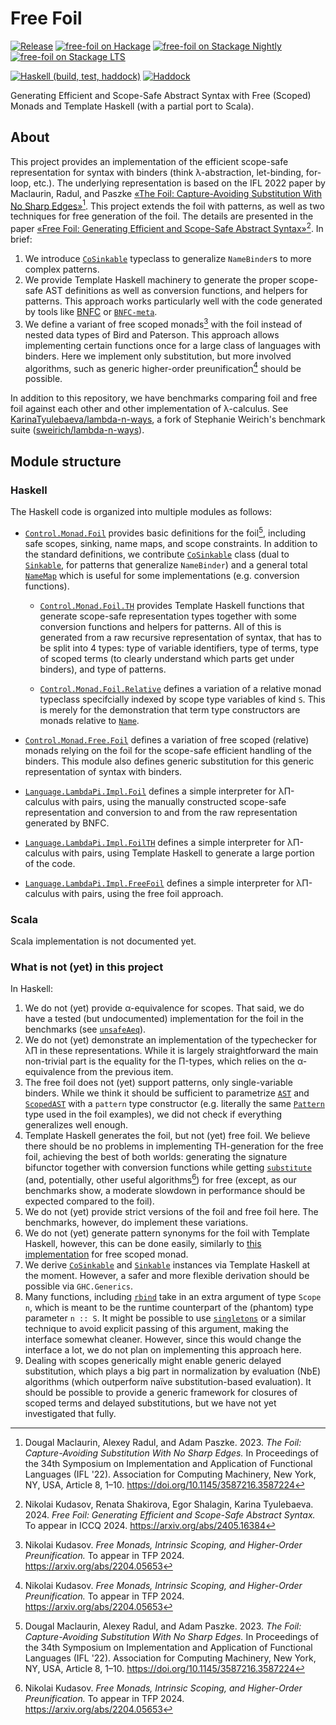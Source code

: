 # Free Foil

[![Release](https://img.shields.io/github/v/release/fizruk/free-foil.svg)](https://github.com/fizruk/free-foil/releases/latest)
[![`free-foil` on Hackage](https://img.shields.io/hackage/v/free-foil)](http://hackage.haskell.org/package/free-foil)
[![`free-foil` on Stackage Nightly](https://stackage.org/package/free-foil/badge/nightly)](http://stackage.org/package/free-foil)
[![`free-foil` on Stackage LTS](https://stackage.org/package/free-foil/badge/lts)](http://stackage.org/package/free-foil)

[![Haskell (build, test, haddock)](https://github.com/fizruk/free-foil/actions/workflows/haskell.yml/badge.svg)](https://github.com/fizruk/free-foil/actions/workflows/haskell.yml)
[![Haddock](<https://shields.io/badge/Haddock%20(main)-Code%20documentation-informational>)](https://fizruk.github.io/free-foil/haddock/)

Generating Efficient and Scope-Safe Abstract Syntax with Free (Scoped) Monads and Template Haskell (with a partial port to Scala).

## About

This project provides an implementation of the efficient scope-safe representation
for syntax with binders (think λ-abstraction, let-binding, for-loop, etc.).
The underlying representation is based on the IFL 2022 paper by Maclaurin, Radul, and Paszke [«The Foil: Capture-Avoiding Substitution With No Sharp Edges»](https://doi.org/10.1145/3587216.3587224)[^1]. This project extends the foil with patterns, as well as two
techniques for free generation of the foil. The details are presented in the paper [«Free Foil: Generating Efficient and Scope-Safe Abstract Syntax»](https://arxiv.org/abs/2405.16384)[^2]. In brief:

1. We introduce [`CoSinkable`](https://fizruk.github.io/free-foil/haddock/free-foil-0.0.1/Control-Monad-Foil.html#t:CoSinkable) typeclass to generalize `NameBinder`s to more complex patterns.
2. We provide Template Haskell machinery to generate the proper scope-safe AST definitions as well as conversion functions, and helpers for patterns. This approach works particularly well with the code generated by tools like [BNFC](https://bnfc.digitalgrammars.com) or [`BNFC-meta`](https://hackage.haskell.org/package/BNFC-meta).
3. We define a variant of free scoped monads[^3] with the foil instead of nested data types of Bird and Paterson. This approach allows implementing certain functions once for a large class of languages with binders. Here we implement only substitution, but more involved algorithms, such as generic higher-order preunification[^3] should be possible.

In addition to this repository, we have benchmarks comparing foil and free foil against each other and other implementation of λ-calculus.
See [KarinaTyulebaeva/lambda-n-ways](https://github.com/KarinaTyulebaeva/lambda-n-ways), a fork of Stephanie Weirich's benchmark suite ([sweirich/lambda-n-ways](https://github.com/sweirich/lambda-n-ways)).

## Module structure

### Haskell

The Haskell code is organized into multiple modules as follows:

- [`Control.Monad.Foil`](https://fizruk.github.io/free-foil/haddock/free-foil-0.0.1/Control-Monad-Foil.html) provides basic definitions for the foil[^1], including safe scopes, sinking, name maps, and scope constraints. In addition to the standard definitions, we contribute [`CoSinkable`](https://fizruk.github.io/free-foil/haddock/free-foil-0.0.1/Control-Monad-Foil.html#t:CoSinkable) class (dual to [`Sinkable`](https://fizruk.github.io/free-foil/haddock/free-foil-0.0.1/Control-Monad-Foil.html#t:Sinkable), for patterns that generalize `NameBinder`) and a general total [`NameMap`](https://fizruk.github.io/free-foil/haddock/free-foil-0.0.1/Control-Monad-Foil.html#g:4) which is useful for some implementations (e.g. conversion functions).

  - [`Control.Monad.Foil.TH`](https://fizruk.github.io/free-foil/haddock/free-foil-0.0.1/Control-Monad-Foil-TH.html) provides Template Haskell functions that generate scope-safe representation types together with some conversion functions and helpers for patterns. All of this is generated from a raw recursive representation of syntax, that has to be split into 4 types: type of variable identifiers, type of terms, type of scoped terms (to clearly understand which parts get under binders), and type of patterns.

  - [`Control.Monad.Foil.Relative`](https://fizruk.github.io/free-foil/haddock/free-foil-0.0.1/Control-Monad-Foil-Relative.html) defines a variation of a relative monad typeclass specifcially indexed by scope type variables of kind `S`. This is merely for the demonstration that term type constructors are monads relative to [`Name`](https://fizruk.github.io/free-foil/haddock/free-foil-0.0.1/Control-Monad-Foil-Internal.html#t:Name).

- [`Control.Monad.Free.Foil`](https://fizruk.github.io/free-foil/haddock/free-foil-0.0.1/Control-Monad-Free-Foil.html) defines a variation of free scoped (relative) monads relying on the foil for the scope-safe efficient handling of the binders. This module also defines generic substitution for this generic representation of syntax with binders.

- [`Language.LambdaPi.Impl.Foil`](https://fizruk.github.io/free-foil/haddock/free-foil-0.0.1/Language-LambdaPi-Impl-Foil.html) defines a simple interpreter for λΠ-calculus with pairs, using the manually constructed scope-safe representation and conversion to and from the raw representation generated by BNFC.

- [`Language.LambdaPi.Impl.FoilTH`](https://fizruk.github.io/free-foil/haddock/free-foil-0.0.1/Language-LambdaPi-Impl-FoilTH.html) defines a simple interpreter for λΠ-calculus with pairs, using Template Haskell to generate a large portion of the code.

- [`Language.LambdaPi.Impl.FreeFoil`](https://fizruk.github.io/free-foil/haddock/free-foil-0.0.1/Language-LambdaPi-Impl-FoilTH.html) defines a simple interpreter for λΠ-calculus with pairs, using the free foil approach.

### Scala

Scala implementation is not documented yet.

### What is not (yet) in this project

In Haskell:

1. We do not (yet) provide α-equivalence for scopes. That said, we do have a tested (but undocumented) implementation for the foil in the benchmarks (see [`unsafeAeq`](https://github.com/KarinaTyulebaeva/lambda-n-ways/blob/09a995f9644f6bf29db1803eef004ddd382b823d/lib/FreeScoped/Foil.hs#L336-L401)).
2. We do not (yet) demonstrate an implementation of the typechecker for λΠ in these representations. While it is largely straightforward the main non-trivial part is the equality for the Π-types, which relies on the α-equivalence from the previous item.
3. The free foil does not (yet) support patterns, only single-variable binders. While we think it should be sufficient to parametrize [`AST`](https://fizruk.github.io/free-foil/haddock/free-foil-0.0.1/Control-Monad-Free-Foil.html#t:AST) and [`ScopedAST`](https://fizruk.github.io/free-foil/haddock/free-foil-0.0.1/Control-Monad-Free-Foil.html#t:ScopedAST) with a `pattern` type constructor (e.g. literally the same [`Pattern`](https://fizruk.github.io/free-foil/haddock/free-foil-0.0.1/Language-LambdaPi-Impl-Foil.html#t:Pattern) type used in the foil examples), we did not check if everything generalizes well enough.
4. Template Haskell generates the foil, but not (yet) free foil. We believe there should be no problems in implementing TH-generation for the free foil, achieving the best of both worlds: generating the signature bifunctor together with conversion functions while getting [`substitute`](https://fizruk.github.io/free-foil/haddock/free-foil-0.0.1/Control-Monad-Free-Foil.html#v:substitute) (and, potentially, other useful algorithms[^3]) for free (except, as our benchmarks show, a moderate slowdown in performance should be expected compared to the foil).
5. We do not (yet) provide strict versions of the foil and free foil here. The benchmarks, however, do implement these variations.
6. We do not (yet) generate pattern synonyms for the foil with Template Haskell, however, this can be done easily, similarly to [this implementation](https://github.com/rzk-lang/rzk/blob/013b4126adeefe69dc757e38e18cd17a79b5a0fc/rzk/src/Free/Scoped/TH.hs) for free scoped monad.
7. We derive [`CoSinkable`](https://fizruk.github.io/free-foil/haddock/free-foil-0.0.1/Control-Monad-Foil.html#t:CoSinkable) and [`Sinkable`](https://fizruk.github.io/free-foil/haddock/free-foil-0.0.1/Control-Monad-Foil.html#t:Sinkable) instances via Template Haskell at the moment. However, a safer and more flexible derivation should be possible via `GHC.Generics`.
8. Many functions, including [`rbind`](https://fizruk.github.io/free-foil/haddock/free-foil-0.0.1/Control-Monad-Foil-Relative.html#v:rbind) take in an extra argument of type `Scope n`, which is meant to be the runtime counterpart of the (phantom) type parameter `n :: S`. It might be possible to use [`singletons`](https://hackage.haskell.org/package/singletons) or a similar technique to avoid explicit passing of this argument, making the interface somewhat cleaner. However, since this would change the interface a lot, we do not plan on implementing this approach here.
9. Dealing with scopes generically might enable generic delayed substitution, which plays a big part in normalization by evaluation (NbE) algorithms (which outperform naïve substitution-based evaluation). It should be possible to provide a generic framework for closures of scoped terms and delayed substitutions, but we have not yet investigated that fully.

[^1]: Dougal Maclaurin, Alexey Radul, and Adam Paszke. 2023. _The Foil: Capture-Avoiding Substitution With No Sharp Edges._ In Proceedings of the 34th Symposium on Implementation and Application of Functional Languages (IFL '22). Association for Computing Machinery, New York, NY, USA, Article 8, 1–10. <https://doi.org/10.1145/3587216.3587224>
[^2]: Nikolai Kudasov, Renata Shakirova, Egor Shalagin, Karina Tyulebaeva. 2024. _Free Foil: Generating Efficient and Scope-Safe Abstract Syntax._ To appear in ICCQ 2024. <https://arxiv.org/abs/2405.16384>
[^3]: Nikolai Kudasov. _Free Monads, Intrinsic Scoping, and Higher-Order Preunification._ To appear in TFP 2024. <https://arxiv.org/abs/2204.05653>
